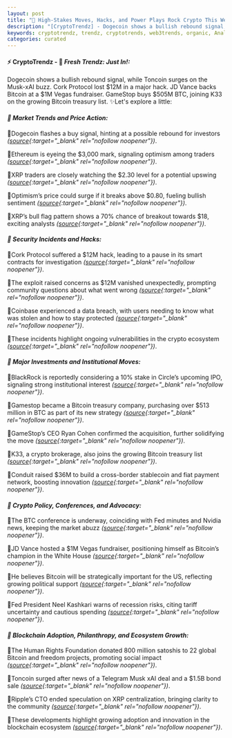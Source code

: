 ```yaml
---
layout: post
title: "🌌 High-Stakes Moves, Hacks, and Power Plays Rock Crypto This Week"
description: "[CryptoTrendz] - Dogecoin shows a bullish rebound signal, while Toncoin surges on the Musk-xAI buzz. Cork Protocol lost $12M in a major hack. JD Vance backs Bitcoin at a $1M Vegas fundraiser. GameStop buys $505M BTC, joining K33 on the growing Bitcoin treasury list."
keywords: cryptotrendz, trendz, cryptotrends, web3trends, organic, Analyst, XRP, network, Digital, CTO, Assets, CEO, Musk, Bitcoin, Nvidia, Crypto, BTC, Ethereum
categories: curated
---
```


#### ⚡ CryptoTrendz - 📌 *Fresh Trendz: Just In!:*

Dogecoin shows a bullish rebound signal, while Toncoin surges on the Musk-xAI buzz. Cork Protocol lost $12M in a major hack. JD Vance backs Bitcoin at a $1M Vegas fundraiser. GameStop buys $505M BTC, joining K33 on the growing Bitcoin treasury list. ✨Let's explore a little:


#### *🔖  Market Trends and Price Action:*  

🔹Dogecoin flashes a buy signal, hinting at a possible rebound for investors *([source](https://s.avyag.com/yk4m){:target="_blank" rel="nofollow noopener"})*.  

🔹Ethereum is eyeing the $3,000 mark, signaling optimism among traders *([source](https://s.avyag.com/bimg){:target="_blank" rel="nofollow noopener"})*.  

🔹XRP traders are closely watching the $2.30 level for a potential upswing *([source](https://s.avyag.com/rpwx){:target="_blank" rel="nofollow noopener"})*.  

🔹Optimism’s price could surge if it breaks above $0.80, fueling bullish sentiment *([source](https://s.avyag.com/3guq){:target="_blank" rel="nofollow noopener"})*.  

🔹XRP’s bull flag pattern shows a 70% chance of breakout towards $18, exciting analysts *([source](https://s.avyag.com/uovp){:target="_blank" rel="nofollow noopener"})*.  

#### *🔖  Security Incidents and Hacks:*  

🔹Cork Protocol suffered a $12M hack, leading to a pause in its smart contracts for investigation *([source](https://s.avyag.com/rims){:target="_blank" rel="nofollow noopener"})*.  

🔹The exploit raised concerns as $12M vanished unexpectedly, prompting community questions about what went wrong *([source](https://s.avyag.com/cylk){:target="_blank" rel="nofollow noopener"})*.  

🔹Coinbase experienced a data breach, with users needing to know what was stolen and how to stay protected *([source](https://s.avyag.com/ran3){:target="_blank" rel="nofollow noopener"})*.  

🔹These incidents highlight ongoing vulnerabilities in the crypto ecosystem *([source](https://s.avyag.com/bimg){:target="_blank" rel="nofollow noopener"})*.  

#### *🔖  Major Investments and Institutional Moves:*  

🔹BlackRock is reportedly considering a 10% stake in Circle’s upcoming IPO, signaling strong institutional interest *([source](https://s.avyag.com/6au5){:target="_blank" rel="nofollow noopener"})*.  

🔹Gamestop became a Bitcoin treasury company, purchasing over $513 million in BTC as part of its new strategy *([source](https://s.avyag.com/jci0){:target="_blank" rel="nofollow noopener"})*.  

🔹GameStop’s CEO Ryan Cohen confirmed the acquisition, further solidifying the move *([source](https://s.avyag.com/09su){:target="_blank" rel="nofollow noopener"})*.  

🔹K33, a crypto brokerage, also joins the growing Bitcoin treasury list *([source](https://s.avyag.com/zsld){:target="_blank" rel="nofollow noopener"})*.  

🔹Conduit raised $36M to build a cross-border stablecoin and fiat payment network, boosting innovation *([source](https://s.avyag.com/scjx){:target="_blank" rel="nofollow noopener"})*.  

#### *🔖  Crypto Policy, Conferences, and Advocacy:*  

🔹The BTC conference is underway, coinciding with Fed minutes and Nvidia news, keeping the market abuzz *([source](https://s.avyag.com/5o5e){:target="_blank" rel="nofollow noopener"})*.  

🔹JD Vance hosted a $1M Vegas fundraiser, positioning himself as Bitcoin’s champion in the White House *([source](https://s.avyag.com/4ks7){:target="_blank" rel="nofollow noopener"})*.  

🔹He believes Bitcoin will be strategically important for the US, reflecting growing political support *([source](https://s.avyag.com/q9tw){:target="_blank" rel="nofollow noopener"})*.  

🔹Fed President Neel Kashkari warns of recession risks, citing tariff uncertainty and cautious spending *([source](https://s.avyag.com/zrg6){:target="_blank" rel="nofollow noopener"})*.  

#### *🔖  Blockchain Adoption, Philanthropy, and Ecosystem Growth:*  

🔹The Human Rights Foundation donated 800 million satoshis to 22 global Bitcoin and freedom projects, promoting social impact *([source](https://s.avyag.com/orej){:target="_blank" rel="nofollow noopener"})*.  

🔹Toncoin surged after news of a Telegram Musk xAI deal and a $1.5B bond sale *([source](https://s.avyag.com/3nc3){:target="_blank" rel="nofollow noopener"})*.  

🔹Ripple’s CTO ended speculation on XRP centralization, bringing clarity to the community *([source](https://s.avyag.com/bimg){:target="_blank" rel="nofollow noopener"})*.  

🔹These developments highlight growing adoption and innovation in the blockchain ecosystem *([source](https://s.avyag.com/bimg){:target="_blank" rel="nofollow noopener"})*.